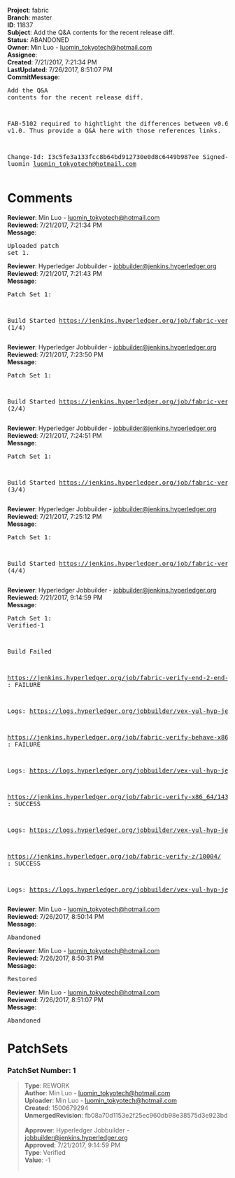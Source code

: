 <strong>Project</strong>: fabric<br><strong>Branch</strong>: master<br><strong>ID</strong>: 11837<br><strong>Subject</strong>: Add the Q&A contents for the recent release diff.<br><strong>Status</strong>: ABANDONED<br><strong>Owner</strong>: Min Luo - luomin_tokyotech@hotmail.com<br><strong>Assignee</strong>:<br><strong>Created</strong>: 7/21/2017, 7:21:34 PM<br><strong>LastUpdated</strong>: 7/26/2017, 8:51:07 PM<br><strong>CommitMessage</strong>:<br><pre>Add the Q&A contents for the recent release diff.

FAB-5102 required to hightlight the differences between v0.6 and v1.0.
Thus provide a Q&A here with those references links.

Change-Id: I3c5fe3a133fcc8b64bd912730e0d8c6449b987ee
Signed-off-by: luomin <luomin_tokyotech@hotmail.com>
</pre><h1>Comments</h1><strong>Reviewer</strong>: Min Luo - luomin_tokyotech@hotmail.com<br><strong>Reviewed</strong>: 7/21/2017, 7:21:34 PM<br><strong>Message</strong>: <pre>Uploaded patch set 1.</pre><strong>Reviewer</strong>: Hyperledger Jobbuilder - jobbuilder@jenkins.hyperledger.org<br><strong>Reviewed</strong>: 7/21/2017, 7:21:43 PM<br><strong>Message</strong>: <pre>Patch Set 1:

Build Started https://jenkins.hyperledger.org/job/fabric-verify-z/10004/ (1/4)</pre><strong>Reviewer</strong>: Hyperledger Jobbuilder - jobbuilder@jenkins.hyperledger.org<br><strong>Reviewed</strong>: 7/21/2017, 7:23:50 PM<br><strong>Message</strong>: <pre>Patch Set 1:

Build Started https://jenkins.hyperledger.org/job/fabric-verify-x86_64/14352/ (2/4)</pre><strong>Reviewer</strong>: Hyperledger Jobbuilder - jobbuilder@jenkins.hyperledger.org<br><strong>Reviewed</strong>: 7/21/2017, 7:24:51 PM<br><strong>Message</strong>: <pre>Patch Set 1:

Build Started https://jenkins.hyperledger.org/job/fabric-verify-end-2-end-x86_64/5853/ (3/4)</pre><strong>Reviewer</strong>: Hyperledger Jobbuilder - jobbuilder@jenkins.hyperledger.org<br><strong>Reviewed</strong>: 7/21/2017, 7:25:12 PM<br><strong>Message</strong>: <pre>Patch Set 1:

Build Started https://jenkins.hyperledger.org/job/fabric-verify-behave-x86_64/8399/ (4/4)</pre><strong>Reviewer</strong>: Hyperledger Jobbuilder - jobbuilder@jenkins.hyperledger.org<br><strong>Reviewed</strong>: 7/21/2017, 9:14:59 PM<br><strong>Message</strong>: <pre>Patch Set 1: Verified-1

Build Failed 

https://jenkins.hyperledger.org/job/fabric-verify-end-2-end-x86_64/5853/ : FAILURE

Logs: https://logs.hyperledger.org/jobbuilder/vex-yul-hyp-jenkins-1/fabric-verify-end-2-end-x86_64/5853

https://jenkins.hyperledger.org/job/fabric-verify-behave-x86_64/8399/ : FAILURE

Logs: https://logs.hyperledger.org/jobbuilder/vex-yul-hyp-jenkins-1/fabric-verify-behave-x86_64/8399

https://jenkins.hyperledger.org/job/fabric-verify-x86_64/14352/ : SUCCESS

Logs: https://logs.hyperledger.org/jobbuilder/vex-yul-hyp-jenkins-1/fabric-verify-x86_64/14352

https://jenkins.hyperledger.org/job/fabric-verify-z/10004/ : SUCCESS

Logs: https://logs.hyperledger.org/jobbuilder/vex-yul-hyp-jenkins-1/fabric-verify-z/10004</pre><strong>Reviewer</strong>: Min Luo - luomin_tokyotech@hotmail.com<br><strong>Reviewed</strong>: 7/26/2017, 8:50:14 PM<br><strong>Message</strong>: <pre>Abandoned</pre><strong>Reviewer</strong>: Min Luo - luomin_tokyotech@hotmail.com<br><strong>Reviewed</strong>: 7/26/2017, 8:50:31 PM<br><strong>Message</strong>: <pre>Restored</pre><strong>Reviewer</strong>: Min Luo - luomin_tokyotech@hotmail.com<br><strong>Reviewed</strong>: 7/26/2017, 8:51:07 PM<br><strong>Message</strong>: <pre>Abandoned</pre><h1>PatchSets</h1><h3>PatchSet Number: 1</h3><blockquote><strong>Type</strong>: REWORK<br><strong>Author</strong>: Min Luo - luomin_tokyotech@hotmail.com<br><strong>Uploader</strong>: Min Luo - luomin_tokyotech@hotmail.com<br><strong>Created</strong>: 1500679294<br><strong>UnmergedRevision</strong>: fb08a70d1153e2f25ec960db98e38575d3e923bd<br><br><strong>Approver</strong>: Hyperledger Jobbuilder - jobbuilder@jenkins.hyperledger.org<br><strong>Approved</strong>: 7/21/2017, 9:14:59 PM<br><strong>Type</strong>: Verified<br><strong>Value</strong>: -1<br><br></blockquote>